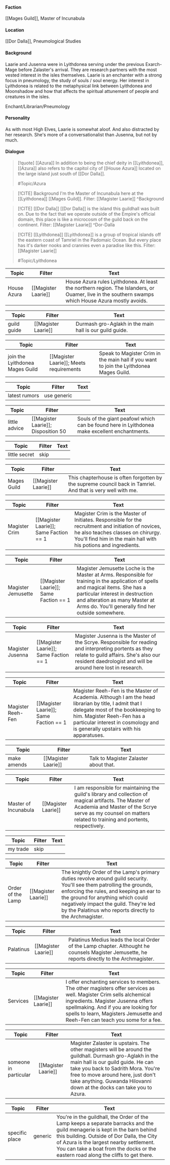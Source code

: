 #### Faction
[[Mages Guild]], Master of Incunabula

#### Location
[[Dor Dalla]], Pneumological Studies
#### Background
Laarie and Jusenna were in Lyithdonea serving under the previous Exarch-Mage before Zalaster's arrival. They are research partners with the most vested interest in the isles themselves. Laarie is an enchanter with a strong focus in pneumology, the study of souls / soul energy. Her interest in Lyithdonea is related to the metaphysical link between Lyithdonea and Moonshadow and how that affects the spiritual attunement of people and creatures in the isles.

Enchant/Librarian/Pneumology
#### Personality
As with most High Elves, Laarie is somewhat aloof. And also distracted by her research. She's more of a conversationalist than Jusenna, but not by much.

#### Dialogue

> [!quote] [[Azura]]
> In addition to being the chief deity in [[Lyithdonea]], [[Azura]] also refers to the capitol city of [[House Azura]] located on the large island just south of [[Dor Dalla]]. 
> 
> #Topic/Azura

> [!CITE] Background
> I'm the Master of Incunabula here at the [[Lyithdonea]] [[Mages Guild]].
> Filter: [[Magister Laarie]] ^Background

> [!CITE] [[Dor Dalla]]
> [[Dor Dalla]] is the island this guildhall was built on. Due to the fact that we operate outside of the Empire's official domain, this place is like a microcosm of the guild back on the continent.
> Filter: [[Magister Laarie]] ^Dor-Dalla

> [!CITE] [[Lyithdonea]]
> [[Lyithdonea]] is a group of tropical islands off the eastern coast of Tamriel in the Padomaic Ocean. But every place has it's darker nooks and crannies even a paradise like this.
> Filter: [[Magister Laarie]]
> 
> #Topic/Lyithdonea

| Topic       | Filter              | Text                                                                                                                                               |
| ----------- | ------------------- | -------------------------------------------------------------------------------------------------------------------------------------------------- |
| House Azura | [[Magister Laarie]] | House Azura rules Lyithdonea. At least the northern region. The Islanders, or Ouamer, live in the southern swamps which House Azura mostly avoids. |

| Topic                           | Filter                                  | Text                                                                                                                                                                                                                                                                                                       |
| ------------------------------- | --------------------------------------- | ---------------------------------------------------------------------------------------------------------------------------------------------------------------------------------------------------------------------------------------------------------------------------------------------------------- |
| guild guide                     | [[Magister Laarie]]                     | Durmash gro-Aglakh in the main hall is our guild guide.                                                                                                                                                                                                                                                    |

| Topic                           | Filter                                  | Text                                                                                                                                                                                                                                                                                                       |
| ------------------------------- | --------------------------------------- | ---------------------------------------------------------------------------------------------------------------------------------------------------------------------------------------------------------------------------------------------------------------------------------------------------------- |
| join the Lyithdonea Mages Guild | [[Magister Laarie]]; Meets requirements | Speak to Magister Crim in the main hall if you want to join the Lyithdonea Mages Guild.                                                                                                                                                                                                                    |

| Topic                           | Filter                                  | Text                                                                                                                                                                                                                                                                                                       |
| ------------------------------- | --------------------------------------- | ---------------------------------------------------------------------------------------------------------------------------------------------------------------------------------------------------------------------------------------------------------------------------------------------------------- |
| latest rumors                   | use generic                             |                                                                                                                                                                                                                                                                                                            |

| Topic                           | Filter                                  | Text                                                                                                                                                                                                                                                                                                       |
| ------------------------------- | --------------------------------------- | ---------------------------------------------------------------------------------------------------------------------------------------------------------------------------------------------------------------------------------------------------------------------------------------------------------- |
| little advice                   | [[Magister Laarie]]; Disposition 50     | Souls of the giant peafowl which can be found here in Lyithdonea make excellent enchantments.                                                                                                                                                                                                              |

| Topic                           | Filter                                  | Text                                                                                                                                                                                                                                                                                                       |
| ------------------------------- | --------------------------------------- | ---------------------------------------------------------------------------------------------------------------------------------------------------------------------------------------------------------------------------------------------------------------------------------------------------------- |
| little secret                   | skip                                    |                                                                                                                                                                                                                                                                                                            |

| Topic                           | Filter                                  | Text                                                                                                                                                                                                                                                                                                       |
| ------------------------------- | --------------------------------------- | ---------------------------------------------------------------------------------------------------------------------------------------------------------------------------------------------------------------------------------------------------------------------------------------------------------- |
| Mages Guild                     | [[Magister Laarie]]                     | This chapterhouse is often forgotten by the supreme council back in Tamriel. And that is very well with me.                                                                                                                                                                                                |

| Topic                           | Filter                                  | Text                                                                                                                                                                                                                                                                                                       |
| ------------------------------- | --------------------------------------- | ---------------------------------------------------------------------------------------------------------------------------------------------------------------------------------------------------------------------------------------------------------------------------------------------------------- |
| Magister Crim                   | [[Magister Laarie]]; Same Faction == 1  | Magister Crim is the Master of Initiates. Responsible for the recruitment and initiation of novices, he also teaches classes on chirurgy. You'll find him in the main hall with his potions and ingredients.                                                                                               |

| Topic                           | Filter                                  | Text                                                                                                                                                                                                                                                                                                       |
| ------------------------------- | --------------------------------------- | ---------------------------------------------------------------------------------------------------------------------------------------------------------------------------------------------------------------------------------------------------------------------------------------------------------- |
| Magister Jemusette              | [[Magister Laarie]]; Same Faction == 1  | Magister Jemusette Loche is the Master at Arms. Responsible for training in the application of spells and magical items. She has a particular interest in destruction and alteration as many Master at Arms do. You'll generally find her outside somewhere.                                               |

| Topic                           | Filter                                  | Text                                                                                                                                                                                                                                                                                                       |
| ------------------------------- | --------------------------------------- | ---------------------------------------------------------------------------------------------------------------------------------------------------------------------------------------------------------------------------------------------------------------------------------------------------------- |
| Magister Jusenna                | [[Magister Laarie]]; Same Faction == 1  | Magister Jusenna is the Master of the Scrye. Responsible for reading and interpreting portents as they relate to guild affairs. She's also our resident daedrologist and will be around here lost in research.                                                                                             |

| Topic                           | Filter                                  | Text                                                                                                                                                                                                                                                                                                       |
| ------------------------------- | --------------------------------------- | ---------------------------------------------------------------------------------------------------------------------------------------------------------------------------------------------------------------------------------------------------------------------------------------------------------- |
| Magister Reeh-Fen               | [[Magister Laarie]]; Same Faction == 1  | Magister Reeh-Fen is the Master of Academia. Although I am the head librarian by title, I admit that I delegate most of the bookkeeping to him. Magister Reeh-Fen has a particular interest in cosmology and is generally upstairs with his apparatuses.                                                   |

| Topic                           | Filter                                  | Text                                                                                                                                                                                                                                                                                                       |
| ------------------------------- | --------------------------------------- | ---------------------------------------------------------------------------------------------------------------------------------------------------------------------------------------------------------------------------------------------------------------------------------------------------------- |
| make amends                     | [[Magister Laarie]]                     | Talk to Magister Zalaster about that.                                                                                                                                                                                                                                                                      |

| Topic                           | Filter                                  | Text                                                                                                                                                                                                                                                                                                       |
| ------------------------------- | --------------------------------------- | ---------------------------------------------------------------------------------------------------------------------------------------------------------------------------------------------------------------------------------------------------------------------------------------------------------- |
| Master of Incunabula            | [[Magister Laarie]]                     | I am responsible for maintaining the guild's library and collection of magical artifacts. The Master of Academia and Master of the Scrye serve as my counsel on matters related to training and portents, respectively.                                                                                    |

| Topic                           | Filter                                  | Text                                                                                                                                                                                                                                                                                                       |
| ------------------------------- | --------------------------------------- | ---------------------------------------------------------------------------------------------------------------------------------------------------------------------------------------------------------------------------------------------------------------------------------------------------------- |
| my trade                        | skip                                    |                                                                                                                                                                                                                                                                                                            |

| Topic                           | Filter                                  | Text                                                                                                                                                                                                                                                                                                       |
| ------------------------------- | --------------------------------------- | ---------------------------------------------------------------------------------------------------------------------------------------------------------------------------------------------------------------------------------------------------------------------------------------------------------- |
| Order of the Lamp               | [[Magister Laarie]]                     | The knightly Order of the Lamp's primary duties revolve around guild security. You'll see them patrolling the grounds, enforcing the rules, and keeping an ear to the ground for anything which could negatively impact the guild. They're led by the Palatinus who reports directly to the Archmagister.  |

| Topic                           | Filter                                  | Text                                                                                                                                                                                                                                                                                                       |
| ------------------------------- | --------------------------------------- | ---------------------------------------------------------------------------------------------------------------------------------------------------------------------------------------------------------------------------------------------------------------------------------------------------------- |
| Palatinus                       | [[Magister Laarie]]                     | Palatinus Medius leads the local Order of the Lamp chapter. Althought he counsels Magister Jemusette, he reports directly to the Archmagister.                                                                                                                                                             |

| Topic                           | Filter                                  | Text                                                                                                                                                                                                                                                                                                       |
| ------------------------------- | --------------------------------------- | ---------------------------------------------------------------------------------------------------------------------------------------------------------------------------------------------------------------------------------------------------------------------------------------------------------- |
| Services                        | [[Magister Laarie]]                     | I offer enchanting services to members. The other magisters offer services as well. Magister Crim sells alchemical ingredients. Magister Jusenna offers spellmaking. And if you are looking for spells to learn, Magisters Jemusette and Reeh-Fen can teach you some for a fee.                            |

| Topic                           | Filter                                  | Text                                                                                                                                                                                                                                                                                                       |
| ------------------------------- | --------------------------------------- | ---------------------------------------------------------------------------------------------------------------------------------------------------------------------------------------------------------------------------------------------------------------------------------------------------------- |
| someone in particular           | [[Magister Laarie]]                     | Magister Zalaster is upstairs. The other magisters will be around the guildhall. Durmash gro-Aglakh in the main hall is our guild guide. He can take you back to Sadrith Mora. You're free to move around here, just don't take anything. Guwanda Hilovanni down at the docks can take you to Azura.       |

| Topic          | Filter  | Text                                                                                                                                                                                                                                                                                                       |
| -------------- | ------- | ---------------------------------------------------------------------------------------------------------------------------------------------------------------------------------------------------------------------------------------------------------------------------------------------------------- |
| specific place | generic | You're in the guildhall, the Order of the Lamp keeps a separate barracks and the guild menagerie is kept in the barn behind this building. Outside of Dor Dalla, the City of Azura is the largest nearby settlement. You can take a boat from the docks or the eastern road along the cliffs to get there. |


